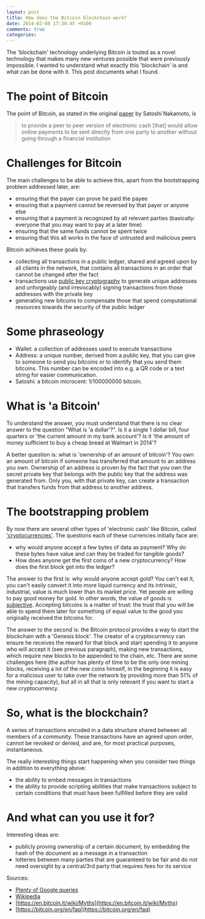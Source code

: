 ```yaml
---
layout: post
title: How does the Bitcoin blockchain work?
date: 2014-02-08 17:39:45 +0100
comments: true
categories: 
---
```

The 'blockchain' technology underlying Bitcoin is touted as a 
novel technology that makes many new ventures possible that were previously 
impossible. I wanted to understand what exactly this 'blockchain' is and what 
can be done with it. This post documents what I found.

# The point of Bitcoin
The point of Bitcoin, as stated in the original [paper](https://bitcoin.org/bitcoin.pdf) 
by Satoshi Nakamoto, is 
> to provide a peer to peer version of electronic cash [that] would allow online
> payments to be sent directly from one party to another without going through a
> financial institution

# Challenges for Bitcoin
The main challenges to be able to achieve this, apart from the bootstrapping
problem addressed later, are: 

* ensuring that the payer can prove he paid the payee
* ensuring that a payment cannot be reversed by that payer or anyone else
* ensuring that a payment is recognized by all relevant parties (basically: 
  everyone that you may want to pay at a later time)
* ensuring that the same funds cannot be spent twice
* ensuring that this all works in the face of untrusted and malicious peers

Bitcoin achieves these goals by:

* collecting all transactions in a public ledger, shared and agreed upon by
  all clients in the network, that contains all transactions in an order
  that cannot be changed after the fact
* transactions use [public key cryptography](https://en.wikipedia.org/wiki/Public-key_cryptography) 
  to generate unique addresses and unforgeably (and irrevocably) signing 
  transactions from those addresses with the private key
* generating new bitcoins to compensate those that spend computational resources
  towards the security of the public ledger

# Some phraseology
* Wallet: a collection of addresses used to execute transactions
* Address: a unique number, derived from a public key, that you can give to 
  someone to send you bitcoins or to identify that you send them bitcoins.
  This number can be encoded into e.g. a QR code or a text string for easier
  communication. 
* Satoshi: a bitcoin microcent: 1/100000000 bitcoin. 

# What is 'a Bitcoin'
To understand the answer, you must understand that there is no clear answer
to the question "What is 'a dollar'?". Is it a single 1 dollar bill, four 
quarters or 'the current amount in my bank account'? Is it 'the amount of money 
sufficient to buy a cheap bread at Walmart in 2014'?

A better question is: what is 'ownership of an amount of bitcoin'? You own
an amount of bitcoin if someone has transferred that amount to an address you
own. Ownership of an address is proven by the fact that you own the secret 
private key that belongs with the public key that the address was generated from. 
Only you, with that private key, can create a transaction that transfers funds 
from that address to another address.

# The bootstrapping problem
By now there are several other types of 'electronic cash' like Bitcoin, called
['cryptocurrencies'](https://en.wikipedia.org/wiki/Cryptocurrency). The questions
each of these currencies initially face are: 

* why would anyone accept a few bytes of data as payment? Why do these bytes 
  have value and can they be traded for tangible goods?
* How does anyone get the first coins of a new cryptocurrency? How does the
  first block get into the ledger?

The answer to the first is: why would anyone accept gold? You can't eat it,
you can't easily convert it into more liquid currency and its intrinsic,
industrial, value is much lower than its market price. Yet people are willing
to pay good money for gold. In other words, the value of goods is
[subjective](https://en.wikipedia.org/wiki/Subjective_theory_of_value). Accepting
bitcoins is a matter of trust: the trust that you will be able to spend them 
later for something of equal value to the good you originally received the
bitcoins for.

The answer to the second is: the Bitcoin protocol provides a way to start the
blockchain with a 'Genesis block'. The creator of a cryptocurrency can ensure
he receives the reward for that block and start spending it to anyone who
will accept it (see previous paragraph), making new transactions, which require
new blocks to be appended to the chain, etc. There are some challenges here
(the author has plenty of time to be the only one mining blocks, receiving a
lot of the new coins himself, in the beginning it is easy for a malicious user
to take over the network by providing more than 51% of the mining capacity),
but all in all that is only relevant if you want to start a new cryptocurrency.

# So, what is the blockchain?
A series of transactions encoded in a data structure shared between all members
of a community. These transactions have an agreed upon order, cannot be revoked 
or denied, and are, for most practical purposes, instantaneous.

The really interesting things start happening when you consider two things
in addition to everything above:

* the ability to embed messages in transactions
* the ability to provide scripting abilities that make transactions subject
  to certain conditions that must have been fulfilled before they are valid

# And what can you use it for?
Interesting ideas are:
* publicly proving ownership of a certain document, by embedding the hash of
  the document as a message in a transaction
* lotteries between many parties that are guaranteed to be fair and do not need
  oversight by a central/3rd party that requires fees for its service


Sources:

* [Plenty of Google queries](https://google.com)
* [Wikipedia](https://wikipedia.com)
* [https://en.bitcoin.it/wiki/Myths](https://en.bitcoin.it/wiki/Myths)
* [https://bitcoin.org/en/faq](https://bitcoin.org/en/faq)

